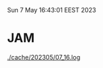 Sun  7 May 16:43:01 EEST 2023
# JAM
<a href='./cache/202305/07_16.log'>./cache/202305/07_16.log</a>

